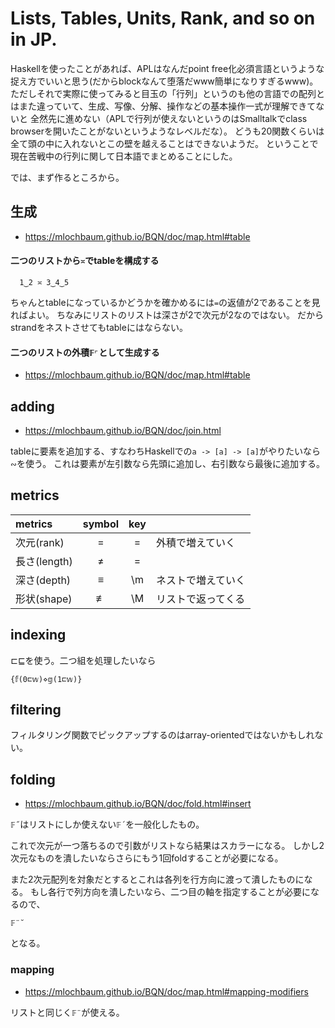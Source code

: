 # Lists, Tables, Units, Rank, and so on in JP.

Haskellを使ったことがあれば、APLはなんだpoint free化必須言語というような捉え方でいいと思う(だからblockなんて堕落だwww簡単になりすぎるwww)。
ただしそれで実際に使ってみると目玉の「行列」というのも他の言語での配列とはまた違っていて、生成、写像、分解、操作などの基本操作一式が理解できてないと
全然先に進めない（APLで行列が使えないというのはSmalltalkでclass browserを開いたことがないというようなレベルだな）。
どうも20関数くらいは全て頭の中に入れないとこの壁を越えることはできないようだ。
ということで現在苦戦中の行列に関して日本語でまとめることにした。

では、まず作るところから。

## 生成

- https://mlochbaum.github.io/BQN/doc/map.html#table

#### 二つのリストから`≍`でtableを構成する

```apl
  1‿2 ≍ 3‿4‿5
```

ちゃんとtableになっているかどうかを確かめるには`=`の返値が2であることを見ればよい。
ちなみにリストのリストは深さが2で次元が2なのではない。
だからstrandをネストさせてもtableにはならない。

#### 二つのリストの外積`𝔽⌜`として生成する

- https://mlochbaum.github.io/BQN/doc/map.html#table

## adding

- https://mlochbaum.github.io/BQN/doc/join.html

tableに要素を追加する、すなわちHaskellでの`a -> [a] -> [a]`がやりたいなら`∾`を使う。
これは要素が左引数なら先頭に追加し、右引数なら最後に追加する。

## metrics

| metrics     | symbol  | key |                    |
|:------------|:-------:|:---:|--------------------|
| 次元(rank)  |    =    |  =  | 外積で増えていく   |
| 長さ(length)|    ≠    | \=  |                    |
| 深さ(depth) |    ≡    | \m  | ネストで増えていく |
| 形状(shape) |    ≢    | \M  | リストで返ってくる |

## indexing

⊏⊑を使う。二つ組を処理したいなら

```APL
{𝕗(0⊏𝕨)⋄𝕘(1⊏𝕨)}
```

## filtering

フィルタリング関数でピックアップするのはarray-orientedではないかもしれない。

## folding

- https://mlochbaum.github.io/BQN/doc/fold.html#insert

 `𝔽˝`はリストにしか使えない`𝔽´`を一般化したもの。

これで次元が一つ落ちるので引数がリストなら結果はスカラーになる。
しかし2次元なものを潰したいならさらにもう1回foldすることが必要になる。

また2次元配列を対象だとするとこれは各列を行方向に渡って潰したものになる。
もし各行で列方向を潰したいなら、二つ目の軸を指定することが必要になるので、
```
𝔽¨˘
```
となる。

### mapping

- https://mlochbaum.github.io/BQN/doc/map.html#mapping-modifiers

リストと同じく`𝔽¨`が使える。
